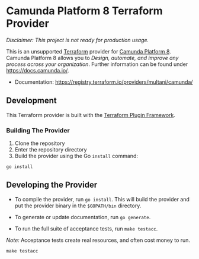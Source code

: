 # Camunda Platform 8 Terraform Provider 

_Disclaimer: This project is not ready for production usage._

This is an unsupported [Terraform](https://www.terraform.io/) provider for [Camunda Platform 8](https://camunda.com/platform/).
Camunda Platform 8 allows you to *Design, automate, and improve any process across your organization*. 
Further information can be found under https://docs.camunda.io/.

* Documentation: https://registry.terraform.io/providers/multani/camunda/


## Development

This Terraform provider is built with the [Terraform Plugin Framework](https://github.com/hashicorp/terraform-plugin-framework). 

### Building The Provider

1. Clone the repository
1. Enter the repository directory
1. Build the provider using the Go `install` command:

```shell
go install
```

## Developing the Provider

- To compile the provider, run `go install`. This will build the provider and put the provider binary in the `$GOPATH/bin` directory.

- To generate or update documentation, run `go generate`.

- To run the full suite of acceptance tests, run `make testacc`.

*Note:* Acceptance tests create real resources, and often cost money to run.

```shell
make testacc
```
